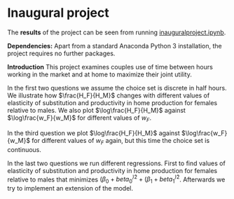 # Inaugural project

The **results** of the project can be seen from running [inauguralproject.ipynb](inauguralproject.ipynb).

**Dependencies:** Apart from a standard Anaconda Python 3 installation, the project requires no further packages.

**Introduction**
This project examines couples use of time between hours working in the market and at home to maximize their joint utility.

In the first two questions we assume the choice set is discrete in half hours. We illustrate how $\frac{H_F}{H_M}$ changes with different values of elasticity of substitution and productivity in home production for females relative to males. We also plot $\log\frac{H_F}{H_M}$ against $\log\frac{w_F}{w_M}$ for different values of $w_F$. 

In the third question we plot $\log\frac{H_F}{H_M}$ against $\log\frac{w_F}{w_M}$ for different values of $w_F$ again, but this time the choice set is continuous.

In the last two questions we run different regressions. First to find values of elasticity of substitution and productivity in home production for females relative to males that minimizes $(\beta_0+ beta_0^\hat)^2+(\beta_1+ beta_1^\hat)^2$. Afterwards we try to implement an extension of the model.